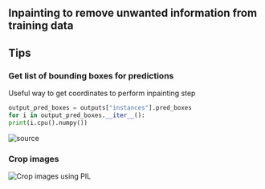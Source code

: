 ## Inpainting to remove unwanted information from training data

## Tips

### Get list of bounding boxes for predictions

Useful way to get coordinates to perform inpainting step
```python
output_pred_boxes = outputs["instances"].pred_boxes
for i in output_pred_boxes.__iter__():
print(i.cpu().numpy())
```
![source](https://github.com/facebookresearch/detectron2/issues/1519)

### Crop images

![Crop images using PIL](https://stackoverflow.com/questions/9983263/how-to-crop-an-image-using-pil)